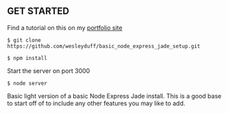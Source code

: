 ## GET STARTED

Find a tutorial on this on my [portfolio site](http://www.wesduff.com/node-express-jade-tutorial/)

    $ git clone https://github.com/wesleyduff/basic_node_express_jade_setup.git

    $ npm install

Start the server on port 3000

    $ node server

Basic light version of a basic Node Express Jade install. 
This is a good base to start off of to include any other features you may like to add.